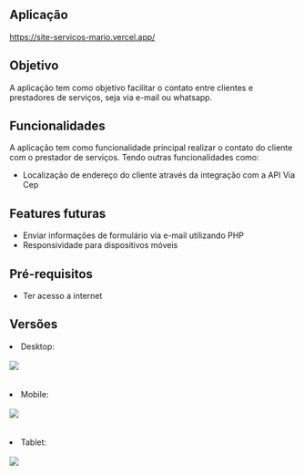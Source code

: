 ## Aplicação
https://site-servicos-mario.vercel.app/

## Objetivo
<p>A aplicação tem como objetivo facilitar o contato entre clientes e prestadores de serviços, seja via e-mail ou whatsapp.</p>

## Funcionalidades
<p>A aplicação tem como funcionalidade principal realizar o contato do cliente com o prestador de serviços. Tendo outras funcionalidades como:</p>
<ul>  
  <li>Localização de endereço do cliente através da integração com a API Via Cep</li>
</ul>

## Features futuras
<ul>
  <li>Enviar informações de formulário via e-mail utilizando PHP</li>
  <li>Responsividade para dispositivos móveis</li>
</ul>

## Pré-requisitos
<ul>
  <li>Ter acesso a internet</li>
</ul>

## Versões
<div>
  <li>Desktop:</li> <br>
  <img src="https://github.com/tiagorodri-dev/site-servicos-mario/assets/68871083/94f1c3b3-0462-4700-9877-e34556de5bd7"><br><br><br>

  <li>Mobile:</li> <br>
  <img src="https://github.com/tiagorodri-dev/site-servicos-mario/assets/68871083/2d933f22-442f-4db0-8b7e-66605a7b1a4f"><br><br><br>

  <li>Tablet:</li> <br>
  <img src="https://github.com/tiagorodri-dev/site-servicos-mario/assets/68871083/2f3387b2-358a-4704-9099-ea8cb7e70fcf">
</div>
